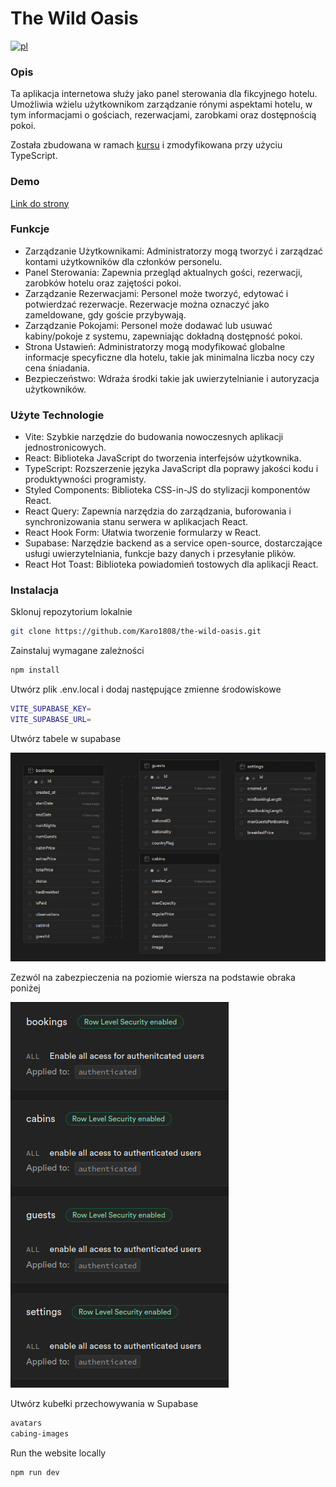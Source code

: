 # The Wild Oasis

[![pl](https://img.shields.io/badge/lang-pl-red.svg)](https://github.com/YourUsername/the-wild-oasis/blob/master/README.pl.md)

### Opis

Ta aplikacja internetowa służy jako panel sterowania dla fikcyjnego hotelu. Umożliwia wżielu użytkownikom zarządzanie rónymi aspektami hotelu, w tym informacjami o gościach, rezerwacjami, zarobkami oraz dostępnością pokoi.

Została zbudowana w ramach [kursu](https://www.udemy.com/course/the-ultimate-react-course/?couponCode=ST22FS22724) i zmodyfikowana przy użyciu TypeScript.

### Demo

[Link do strony](https://the-wild-oasis-ts.vercel.app/)

### Funkcje

- Zarządzanie Użytkownikami: Administratorzy mogą tworzyć i zarządzać kontami użytkowników dla członków personelu.
- Panel Sterowania: Zapewnia przegląd aktualnych gości, rezerwacji, zarobków hotelu oraz zajętości pokoi.
- Zarządzanie Rezerwacjami: Personel może tworzyć, edytować i potwierdzać rezerwacje. Rezerwacje można oznaczyć jako zameldowane, gdy goście przybywają.
- Zarządzanie Pokojami: Personel może dodawać lub usuwać kabiny/pokoje z systemu, zapewniając dokładną dostępność pokoi.
- Strona Ustawień: Administratorzy mogą modyfikować globalne informacje specyficzne dla hotelu, takie jak minimalna liczba nocy czy cena śniadania.
- Bezpieczeństwo: Wdraża środki takie jak uwierzytelnianie i autoryzacja użytkowników.

### Użyte Technologie

- Vite: Szybkie narzędzie do budowania nowoczesnych aplikacji jednostronicowych.
- React: Biblioteka JavaScript do tworzenia interfejsów użytkownika.
- TypeScript: Rozszerzenie języka JavaScript dla poprawy jakości kodu i produktywności programisty.
- Styled Components: Biblioteka CSS-in-JS do stylizacji komponentów React.
- React Query: Zapewnia narzędzia do zarządzania, buforowania i synchronizowania stanu serwera w aplikacjach React.
- React Hook Form: Ułatwia tworzenie formularzy w React.
- Supabase: Narzędzie backend as a service open-source, dostarczające usługi uwierzytelniania, funkcje bazy danych i przesyłanie plików.
- React Hot Toast: Biblioteka powiadomień tostowych dla aplikacji React.

### Instalacja

Sklonuj repozytorium lokalnie

```bash
git clone https://github.com/Karo1808/the-wild-oasis.git
```

Zainstaluj wymagane zależności

```bash
npm install
```

Utwórz plik .env.local i dodaj następujące zmienne środowiskowe

```bash
VITE_SUPABASE_KEY=
VITE_SUPABASE_URL=
```

Utwórz tabele w supabase

![](./assets/tables.png)

Zezwól na zabezpieczenia na poziomie wiersza na podstawie obraka poniżej

![](./assets/rls.png)

Utwórz kubełki przechowywania w Supabase

```bash
avatars
cabing-images
```

Run the website locally

```bash
npm run dev
```
